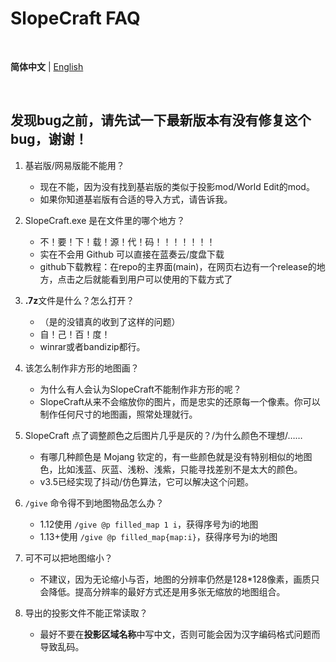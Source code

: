 # SlopeCraft FAQ

<br>

**简体中文** | [English](FAQ_EN.md "FAQ_EN.md")  <!-- lang -->

<br>


## 发现bug之前，请先试一下最新版本有没有修复这个bug，谢谢！

1. 基岩版/网易版能不能用？
   - 现在不能，因为没有找到基岩版的类似于投影mod/World Edit的mod。
   - 如果你知道基岩版有合适的导入方式，请告诉我。

2. SlopeCraft.exe 是在文件里的哪个地方？
   - 不！要！下！载！源！代！码！！！！！！！
   - 实在不会用 Github 可以直接在蓝奏云/度盘下载
   - github下载教程：在repo的主界面(main)，在网页右边有一个release的地方，点击之后就能看到用户可以使用的下载方式了

3. **.7z**文件是什么？怎么打开？
   - （是的没错真的收到了这样的问题）
   - 自！己！百！度！
   - winrar或者bandizip都行。

4. 该怎么制作非方形的地图画？
   - 为什么有人会认为SlopeCraft不能制作非方形的呢？
   - SlopeCraft从来不会缩放你的图片，而是忠实的还原每一个像素。你可以制作任何尺寸的地图画，照常处理就行。

5. SlopeCraft 点了调整颜色之后图片几乎是灰的？/为什么颜色不理想/……
   - 有哪几种颜色是 Mojang 钦定的，有一些颜色就是没有特别相似的地图色，比如浅蓝、灰蓝、浅粉、浅紫，只能寻找差别不是太大的颜色。
   - v3.5已经实现了抖动/仿色算法，它可以解决这个问题。

6. `/give` 命令得不到地图物品怎么办？
   - 1.12使用 `/give @p filled_map 1 i`，获得序号为i的地图
   - 1.13+使用 `/give @p filled_map{map:i}`，获得序号为i的地图

7. 可不可以把地图缩小？
   - 不建议，因为无论缩小与否，地图的分辨率仍然是128*128像素，画质只会降低。提高分辨率的最好方式还是用多张无缩放的地图组合。

8. 导出的投影文件不能正常读取？
   - 最好不要在**投影区域名称**中写中文，否则可能会因为汉字编码格式问题而导致乱码。
